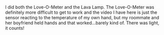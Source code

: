 I did both the Love-O-Meter and the Lava Lamp. The Love-O-Meter was definitely more difficult to get to work and the video I have here is just the sensor reacting to the temperature of my own hand, but my roommate and her boyfriend held hands and that worked...barely kind of. There was light, it counts!
